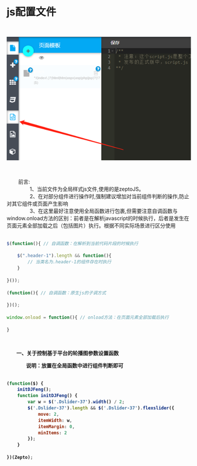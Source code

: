 # js配置文件

<br>

![规范1](./../../../assets/images/IdePlatformImages/ay.jpg "规范")

<br>

&nbsp;&nbsp;&nbsp;&nbsp;&nbsp;&nbsp;&nbsp;&nbsp;前言:<br>
&nbsp;&nbsp;&nbsp;&nbsp;&nbsp;&nbsp;&nbsp;&nbsp;&nbsp;&nbsp;&nbsp;&nbsp;&nbsp;&nbsp;&nbsp;&nbsp;1、当前文件为全局样式js文件,使用的是zeptoJS。<br>
&nbsp;&nbsp;&nbsp;&nbsp;&nbsp;&nbsp;&nbsp;&nbsp;&nbsp;&nbsp;&nbsp;&nbsp;&nbsp;&nbsp;&nbsp;&nbsp;2、在对部分组件进行操作时,强制建议增加对当前组件判断的操作,防止对其它组件或页面产生影响<br>
&nbsp;&nbsp;&nbsp;&nbsp;&nbsp;&nbsp;&nbsp;&nbsp;&nbsp;&nbsp;&nbsp;&nbsp;&nbsp;&nbsp;&nbsp;&nbsp;3、在这里最好注意使用全局函数进行包裹,但需要注意自调函数与window.onload方法的区别：前者是在解析javascript的时候执行，后者是发生在页面元素全部加载之后（包括图片）执行。根据不同实际场景进行区分使用<br>

```javascript

$(function(){ // 自调函数：在解析到当前代码片段的时候执行

    $(".header-1").length && function(){
        // 当类名为.header-1的组件存在时执行
    }

}());

(function(){ // 自调函数：原生js的子调方式 

})();

window.onload = function(){ // onload方法：在页面元素全部加载后执行

}

```
<br>

<b>&nbsp;&nbsp;&nbsp;&nbsp;&nbsp;&nbsp;&nbsp;&nbsp;一、关于控制基于平台的轮播图参数设置函数<b>

&nbsp;&nbsp;&nbsp;&nbsp;&nbsp;&nbsp;&nbsp;&nbsp;&nbsp;&nbsp;&nbsp;&nbsp;&nbsp;&nbsp;&nbsp;&nbsp;说明：放置在全局函数中进行组件判断即可

```javascript

(function($) {
    initDJFeng();
    function initDJFeng() {
        var w = $('.Dslider-37').width() / 2;
        $('.Dslider-37').length && $('.Dslider-37').flexslider({
            move: 2,
            itemWidth: w,
            itemMargin: 0,
            minItems: 2
        });
    }

})(Zepto);

```